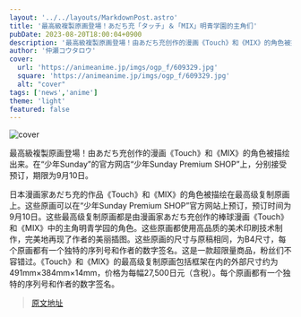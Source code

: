 ```yaml
---
layout: '../../layouts/MarkdownPost.astro'
title: '最高級複製原画登場！あだち充「タッチ」＆「MIX」明青学園的主角们'
pubDate: 2023-08-20T18:00:04+0900
description: '最高級複製原画登場！由あだち充创作的漫画《Touch》和《MIX》的角色被描绘出来。在“少年Sunday”的官方网店“少年Sunday Premium SHOP”上，分别接受预订，期限为9月10日。'
author: '仲瀬コウタロウ'
cover:
  url: 'https://animeanime.jp/imgs/ogp_f/609329.jpg'
  square: 'https://animeanime.jp/imgs/ogp_f/609329.jpg'
  alt: "cover"
tags: ['news','anime']
theme: 'light'
featured: false
---
```

![cover](https://animeanime.jp/imgs/ogp_f/609329.jpg)

最高級複製原画登場！由あだち充创作的漫画《Touch》和《MIX》的角色被描绘出来。在“少年Sunday”的官方网店“少年Sunday Premium SHOP”上，分别接受预订，期限为9月10日。

日本漫画家あだち充的作品《Touch》和《MIX》的角色被描绘在最高级复制原画上。这些原画可以在“少年Sunday Premium SHOP”官方网站上预订，预订时间为9月10日。这些最高级复制原画都是由漫画家あだち充创作的棒球漫画《Touch》和《MIX》中的主角明青学园的角色。这些原画都使用高品质的美术印刷技术制作，完美地再现了作者的美丽插图。这些原画的尺寸与原稿相同，为B4尺寸，每个原画都有一个独特的序列号和作者的数字签名。这是一款超限量商品，粉丝们不容错过。《Touch》和《MIX》的最高级复制原画包括框架在内的外部尺寸约为491mm×384mm×14mm，价格为每幅27,500日元（含税）。每个原画都有一个独特的序列号和作者的数字签名。

>[原文地址](https://animeanime.jp/article/2023/08/20/79382.html)  